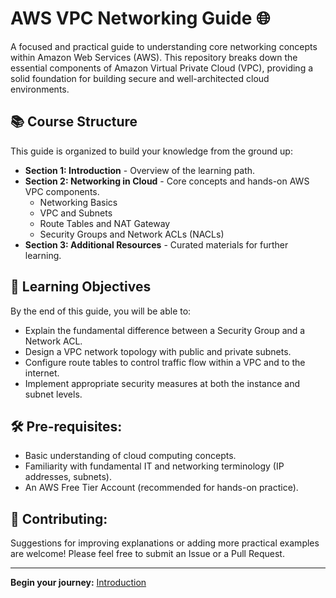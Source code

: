 # AWS VPC Networking Guide 🌐

A focused and practical guide to understanding core networking concepts within Amazon Web Services (AWS). This repository breaks down the essential components of Amazon Virtual Private Cloud (VPC), providing a solid foundation for building secure and well-architected cloud environments.

## 📚 Course Structure

This guide is organized to build your knowledge from the ground up:

*   **Section 1: Introduction** - Overview of the learning path.
*   **Section 2: Networking in Cloud** - Core concepts and hands-on AWS VPC components.
    *   Networking Basics
    *   VPC and Subnets
    *   Route Tables and NAT Gateway
    *   Security Groups and Network ACLs (NACLs)
*   **Section 3: Additional Resources** - Curated materials for further learning.

## 🎯 Learning Objectives

By the end of this guide, you will be able to:
- Explain the fundamental difference between a Security Group and a Network ACL.
- Design a VPC network topology with public and private subnets.
- Configure route tables to control traffic flow within a VPC and to the internet.
- Implement appropriate security measures at both the instance and subnet levels.

## 🛠 Pre-requisites:

- Basic understanding of cloud computing concepts.
- Familiarity with fundamental IT and networking terminology (IP addresses, subnets).
- An AWS Free Tier Account (recommended for hands-on practice).

## 🤝 Contributing:

Suggestions for improving explanations or adding more practical examples are welcome! Please feel free to submit an Issue or a Pull Request.

---

**Begin your journey:** [Introduction](./SECTION-1-INTRODUCTION/01-introduction.md)
